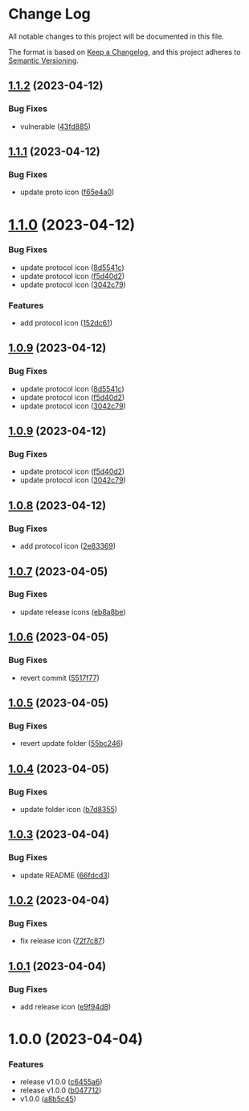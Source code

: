 # Change Log

All notable changes to this project will be documented in this file.

The format is based on [Keep a Changelog](https://keepachangelog.com/en/1.0.0/), and this project adheres to [Semantic Versioning](https://semver.org/spec/v2.0.0.html).

## [1.1.2](https://github.com/hunqng/openspace-icons/compare/v1.1.1...v1.1.2) (2023-04-12)


### Bug Fixes

* vulnerable ([43fd885](https://github.com/hunqng/openspace-icons/commit/43fd885708a3d47c930e78bbc7d4b5ae60d9f273))

## [1.1.1](https://github.com/hunqng/openspace-icons/compare/v1.1.0...v1.1.1) (2023-04-12)


### Bug Fixes

* update proto icon ([f65e4a0](https://github.com/hunqng/openspace-icons/commit/f65e4a0c7127f4b072764baa0f018b116e0f7c52))

# [1.1.0](https://github.com/hunqng/openspace-icons/compare/v1.0.8...v1.1.0) (2023-04-12)


### Bug Fixes

* update protocol icon ([8d5541c](https://github.com/hunqng/openspace-icons/commit/8d5541c8143145165c8360e1cd46b5a7b545330d))
* update protocol icon ([f5d40d2](https://github.com/hunqng/openspace-icons/commit/f5d40d233e4bcf59959bd29c47370e0fc2028231))
* update protocol icon ([3042c79](https://github.com/hunqng/openspace-icons/commit/3042c79fdd20db947cc342caff4587f4beb1b493))


### Features

* add protocol icon ([152dc61](https://github.com/hunqng/openspace-icons/commit/152dc61442d90a4890c13eebfc0ee488f19f8e1d))

## [1.0.9](https://github.com/hunqng/openspace-icons/compare/v1.0.8...v1.0.9) (2023-04-12)


### Bug Fixes

* update protocol icon ([8d5541c](https://github.com/hunqng/openspace-icons/commit/8d5541c8143145165c8360e1cd46b5a7b545330d))
* update protocol icon ([f5d40d2](https://github.com/hunqng/openspace-icons/commit/f5d40d233e4bcf59959bd29c47370e0fc2028231))
* update protocol icon ([3042c79](https://github.com/hunqng/openspace-icons/commit/3042c79fdd20db947cc342caff4587f4beb1b493))

## [1.0.9](https://github.com/hunqng/openspace-icons/compare/v1.0.8...v1.0.9) (2023-04-12)


### Bug Fixes

* update protocol icon ([f5d40d2](https://github.com/hunqng/openspace-icons/commit/f5d40d233e4bcf59959bd29c47370e0fc2028231))
* update protocol icon ([3042c79](https://github.com/hunqng/openspace-icons/commit/3042c79fdd20db947cc342caff4587f4beb1b493))

## [1.0.8](https://github.com/hunqng/openspace-icons/compare/v1.0.7...v1.0.8) (2023-04-12)


### Bug Fixes

* add protocol icon ([2e83369](https://github.com/hunqng/openspace-icons/commit/2e833699653e00501b13da34a5d15a3ed66d2490))

## [1.0.7](https://github.com/hunqng/openspace-icons/compare/v1.0.6...v1.0.7) (2023-04-05)


### Bug Fixes

* update release icons ([eb8a8be](https://github.com/hunqng/openspace-icons/commit/eb8a8be8c1746d630aaf62237c2f8ef75799be3e))

## [1.0.6](https://github.com/hunqng/openspace-icons/compare/v1.0.5...v1.0.6) (2023-04-05)


### Bug Fixes

* revert commit ([5517f77](https://github.com/hunqng/openspace-icons/commit/5517f7743f485c153836caff88c9265caf4f9f9f))

## [1.0.5](https://github.com/hunqng/openspace-icons/compare/v1.0.4...v1.0.5) (2023-04-05)


### Bug Fixes

* revert update folder ([55bc246](https://github.com/hunqng/openspace-icons/commit/55bc2464faa519894a28bd658de3d46ca651bb19))

## [1.0.4](https://github.com/hunqng/openspace-icons/compare/v1.0.3...v1.0.4) (2023-04-05)


### Bug Fixes

* update folder icon ([b7d8355](https://github.com/hunqng/openspace-icons/commit/b7d835525a0f86753415df145c7d05c6ca67af5b))

## [1.0.3](https://github.com/hunqng/openspace-icons/compare/v1.0.2...v1.0.3) (2023-04-04)


### Bug Fixes

* update README ([66fdcd3](https://github.com/hunqng/openspace-icons/commit/66fdcd3e075f5f77afd922bcf87c664227f94cf5))

## [1.0.2](https://github.com/hunqng/openspace-icons/compare/v1.0.1...v1.0.2) (2023-04-04)


### Bug Fixes

* fix release icon ([72f7c87](https://github.com/hunqng/openspace-icons/commit/72f7c870126eb9f812ce1195505fb6a64ff80543))

## [1.0.1](https://github.com/hunqng/openspace-icons/compare/v1.0.0...v1.0.1) (2023-04-04)


### Bug Fixes

* add release icon ([e9f94d8](https://github.com/hunqng/openspace-icons/commit/e9f94d82915695bf9a48b9ae1669b6e40589ec3b))

# 1.0.0 (2023-04-04)


### Features

* release v1.0.0 ([c6455a6](https://github.com/hunqng/openspace-icons/commit/c6455a6390fdb3630d53b671f8cf14c50539c55b))
* release v1.0.0 ([b047712](https://github.com/hunqng/openspace-icons/commit/b0477121512a99fa2e42cafb91adc7a140e057fb))
* v1.0.0 ([a8b5c45](https://github.com/hunqng/openspace-icons/commit/a8b5c454da49136a32d9d34e7a27af56a422afe8))
